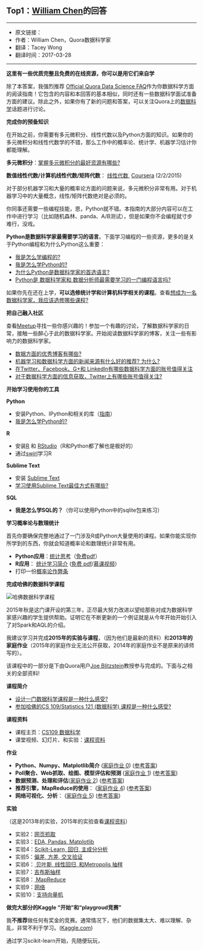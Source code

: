 ## Top1：[William Chen](https://www.quora.com/profile/William-Chen-6)的回答

---

+ 原文链接：[]()
+ 作者：William Chen，Quora数据科学家
+ 翻译：Tacey Wong
+ 翻译时间：2017-03-28

---

**这里有一些优质完整且免费的在线资源，你可以是用它们来自学**

除了本答案，我强烈推荐 [Official Quora Data Science FAQ](https://www.quora.com/topic/Data-Science/faq)作为你数据科学方面的阅读指南！它包含的内容和本回答的基本相似，同时还有一些数据科学面试准备方面的建议。除此之外，如果你有了新的问题和答案，可以关注Quora上的[数据科学](https://www.quora.com/topic/Data-Science)话题进行讨论。

**完成你的预备知识**

在开始之前，你需要有多元微积分、线性代数以及Python方面的知识。如果你的多元微积分和线性代数学的不错，那么工作中的概率论、统计学、机器学习估计你都能理解。

**多元微积分**：[掌握多元微积分的最好资源有哪些?](https://www.quora.com/What-are-the-best-resources-for-mastering-multivariable-calculus)

**数值线性代数/计算机线性代数/矩阵代数**： [ 线性代数](http://ocw.mit.edu/courses/mathematics/18-06-linear-algebra-spring-2010/), [Coursera](https://www.coursera.org/course/matrix) (2/2/2015)

对于部分机器学习和大量的概率论方面的问题来说，多元微积分非常有用。对于机器学习中的大量概念，线性/矩阵代数绝对是必须的。

你同事还需要一些编程技能，恩，Python就不错。本指南的大部分内容可以在工作中进行学习（比如随机森林、panda、A/B测试），但是如果你不会编程就寸步难行，没戏。

**Python是数据科学家最需要学习的语言**。下面学习编程的一些资源，更多的是关于Python编程和为什么Python这么重要：

+ [我是怎么学编程的?](https://www.quora.com/unanswered/How-do-I-learn-to-code-1)
+ [我是怎么学Python的?](https://www.quora.com/How-do-I-learn-Python-3)
+ [为什么Python是数据科学家的首选语言?](https://www.quora.com/Why-is-Python-a-language-of-choice-for-data-scientists)
+ [Python是 数据科学家和 数据分析师最需要学习的一门编程语言吗?](https://www.quora.com/Is-Python-the-most-important-programming-language-to-learn-for-aspiring-data-scientists-data-miners)

如果你先在还在上学，**可以选修统计学和计算机科学相关的课程**。查看[想成为一名数据科学家，我应该选修哪些课程?](https://www.quora.com/What-classes-should-I-take-if-I-want-to-become-a-data-scientist)

**把自己融入社区**

查看[Meetup](http://meetup.com/)寻找一些你感兴趣的！参加一个有趣的讨论，了解数据科学家的日常，接触一些醉心于此的数据科学家。开始阅读数据科学家的博客，关注一些有影响力的数据科学家。

+ [数据方面的优秀博客有哪些?](https://www.quora.com/What-are-the-best-blogs-about-data)
+ [ 机器学习和数据科学方面的新闻来源有什么好的推荐? 为什么?](https://www.quora.com/What-is-your-source-of-machine-learning-and-data-science-news-Why)
+ [在Twitter、Facebook、G+和 LinkedIn有哪些数据科学方面的账号值得关注](https://www.quora.com/What-are-some-best-data-science-accounts-to-follow-on-Twitter-Facebook-G+-and-LinkedIn)
+ [对于数据科学方面的信息获取，Twitter上有哪些账号值得关注?](https://www.quora.com/What-are-the-best-Twitter-accounts-about-data)

**开始学习使用你的工具**

**Python**

+ 安装Python、IPython和相关的库（[指南](https://github.com/cs109/content/wiki/Installing-Python)）
+ [我是怎么学Python的?](https://www.quora.com/How-do-I-learn-Python-3)

**R**

+ 安装[R](http://www.r-project.org/) 和 [RStudio](http://www.rstudio.com/products/rstudio/download/)（R和Python都了解也是极好的）
+ 通过[swirl](http://swirlstats.com/)学习R

**Sublime Text**

+ 安装 [Sublime Text](http://www.sublimetext.com/)
+ [学习使用Sublime Text最佳方式有哪些?](https://www.quora.com/Whats-the-best-way-to-learn-to-use-Sublime-Text)

**SQL**

+ **我是怎么学SQL的？**（你可以使用Python中的sqlite包来练习）

**学习概率论与数理统计**

首先你要确保完整地通过了一门涉及R或Python大量使用的课程。如果你能实现你所学到的东西，你就会知道概率论和数理统计非常有用。

+ **Python应用**：[统计思考](http://greenteapress.com/thinkstats/)（[免费pdf](http://greenteapress.com/thinkstats/thinkstats.pdf)）
+ **R应用**： [统计学习简介](http://www.amazon.com/gp/product/1461471370) ([免费 pdf](http://free%20pdf/)/[慕课视频](https://class.stanford.edu/courses/HumanitiesScience/StatLearning/Winter2014/about)）
+ 打印一份[概率论作弊条](http://www.wzchen.com/probability-cheatsheet/)

**完成哈佛的数据科学课程**

![哈佛数据科学课程](https://qph.ec.quoracdn.net/main-qimg-24b9808c909c6b4c20c0acf329d6c434)

2015年秋是这门课开设的第三年，正尽最大努力改进以望给那些对成为数据科学家感兴趣的学生提供帮助。证明它在不断更新的一个例证就是从今年开始开始引入了对Spark和AQL的介绍。

我建议学习并完成**2015年的实验与课程**，（因为他们是最新的资料）和**2013年的家庭作业**（2015年的家庭作业无法公开获取，2014年的家庭作业不是原来的讲师写的）。

该课程中的一部分是下由Quora用户[Joe Blitzstein](https://www.quora.com/profile/Joe-Blitzstein)教授参与完成的。下面与之相关的全部资料!

**课程简介**

+ [设计一门数据科学课程是一种什么感受?](https://www.quora.com/What-is-it-like-to-design-a-data-science-class)
+ [ 参加哈佛的CS 109/Statistics 121 (数据科学) 课程是一种什么感受?](https://www.quora.com/What-is-it-like-to-take-CS-109-Statistics-121-Data-Science-at-Harvard)

**课程资料**

+ 课程主页：[CS109 数据科学](http://cs109.github.io/2015/)
+ 课堂视频、幻灯片、和实验：[课程资料](http://cs109.github.io/2015/pages/videos.html)

**作业**

+ **Python、Numpy、Matplotlib简介** ([家庭作业 0](http://nbviewer.ipython.org/urls/raw.github.com/cs109/content/master/HW0.ipynb)) ([参考答案](http://nbviewer.ipython.org/urls/raw.github.com/cs109/content/master/HW0_solutions.ipynb))
+ **Poll聚合、Web抓取、绘图、模型评估和预测** ([家庭作业 1](http://nbviewer.ipython.org/urls/raw.github.com/cs109/content/master/HW1.ipynb)) ([参考答案](http://nbviewer.ipython.org/urls/raw.github.com/cs109/content/master/HW1_solutions.ipynb))
+ **数据预测、处理和评估**([家庭作业 2](http://nbviewer.ipython.org/urls/raw.github.com/cs109/content/master/HW2.ipynb)) ([参考答案](http://nbviewer.ipython.org/urls/raw.github.com/cs109/content/master/HW2_solutions.ipynb))
+ **推荐引擎，MapReduce的使用**： ([家庭作业 4](http://nbviewer.ipython.org/urls/raw.github.com/cs109/content/master/HW4.ipynb)) ([参考答案](http://nbviewer.ipython.org/urls/raw.github.com/cs109/content/master/HW4_solutions.ipynb))
+ **网络可视化、分析**： ([家庭作业 5](http://nbviewer.ipython.org/urls/raw.github.com/cs109/content/master/HW5.ipynb)) ([参考答案](http://nbviewer.ipython.org/urls/raw.github.com/cs109/content/master/HW5_solutions.ipynb))

**实验**

（这是2013年的实验，2015年的实验查看[课程资料](http://cs109.github.io/2015/pages/videos.html)）

+ 实验2：[网页抓取](https://github.com/cs109/content/tree/master/labs/lab2)
+ 实验3：[EDA, Pandas, Matplotlib](http://nbviewer.ipython.org/urls/raw.github.com/cs109/content/master/labs/lab3/lab3full.ipynb)
+ 实验4：[Scikit-Learn, 回归, 主成分分析](http://nbviewer.ipython.org/urls/raw.github.com/cs109/content/master/labs/lab4/Lab4full.ipynb)
+ 实验5：[偏差, 方差, 交叉验证](http://nbviewer.ipython.org/urls/raw.github.com/cs109/content/master/labs/lab5/Lab5.ipynb)
+ 实验6：[ 贝叶斯, 线性回归, 和Metropolis 抽样](http://nbviewer.ipython.org/urls/raw.github.com/cs109/content/master/labs/lab6/BayesLinear.ipynb)
+ 实验7：[吉布斯抽样](http://nbviewer.ipython.org/urls/raw.github.com/cs109/content/master/labs/lab7/GibbsSampler.ipynb)
+ 实验8：[ MapReduce](http://nbviewer.ipython.org/urls/raw.github.com/cs109/content/master/labs/lab8/lab8_mapreduce.ipynb)
+ 实验9：[网络](http://nbviewer.ipython.org/urls/raw.github.com/cs109/content/master/labs/lab9/lab_9.ipynb)
+ 实验10：[支持向量机](http://nbviewer.ipython.org/urls/raw.github.com/cs109/content/master/labs/lab10/Lab_10.ipynb)

**做完大部分的Kaggle “开始”和“playgroud竞赛”**

我**不推荐**做任何有奖金的竞赛。通常情况下，他们的数据集太大、难以理解、杂乱，非常不利于学习。([Kaggle.com](https://www.kaggle.com/))

通过学习scikit-learn开始，先随便玩玩，

